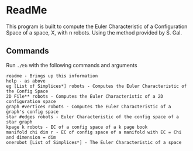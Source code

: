 # ReadMe

This program is built to compute the Euler Characteristic of a Configuration Space of a space, X, with n robots. Using the method provided by S. Gal.

## Commands

Run `./EG` with the following commands and arguments

    readme - Brings up this information
    help - as above
    eg [List of Simplices*] robots - Computes the Euler Characteristic of the Config Space
    2D File** robots - Computes the Euler Characteristic of a 2D configuration space
    graph #vertices robots - Computes the Euler Characteristic of a graph's config space
    star #edges robots - Euler Characteristic of the config space of a star graph
    kpage k robots - EC of a config space of a k page book
    manifold chi dim r - EC of config space of a manifold with EC = Chi and dimension = dim
    onerobot [List of Simplices*] - The Euler Characteristic of a space
